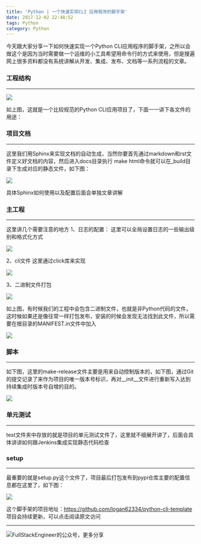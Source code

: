 ```yaml
---
title: 'Python | 一个快速实现CLI 应用程序的脚手架'
date: 2017-12-02 22:48:52
tags: Python
category: Python
---
```

今天跟大家分享一下如何快速实现一个Python CLI应用程序的脚手架，之所以会做这个是因为当时需要做一个运维的小工具希望用命令行的方式来使用，但是搜遍网上很多资料都没有系统讲解从开发、集成、发布、文档等一系列流程的文章。

### 工程结构
***
![](https://github.com/logan62334/ImageArchive/raw/master/Python/1.png)

如上图，这就是一个比较规范的Python CLI应用项目了，下面一一讲下各文件的用途：

### 项目文档
***
这里我们用Sphinx来实现文档的自动生成，当然你要首先通过markdown和rst文件定义好文档的内容，然后进入docs目录执行 make html命令就可以在_build目录下生成对应的静态文件，如下图：

![](https://github.com/logan62334/ImageArchive/raw/master/Python/2.png)

具体Sphinx如何使用以及配置后面会单独文章讲解

### 主工程
***
这里讲几个需要注意的地方
1、日志的配置：
这里可以全局设置日志的一些输出级别和格式化方式

![](https://github.com/logan62334/ImageArchive/raw/master/Python/4.png)

2、cli文件
这里通过click库来实现

![](https://github.com/logan62334/ImageArchive/raw/master/Python/5.png)

3、二进制文件打包

![](https://github.com/logan62334/ImageArchive/raw/master/Python/3.png)

如上图，有时候我们的工程中会包含二进制文件，也就是非Python代码的文件，这时候如果还是像往常一样打包发布，安装的时候会发现无法找到此文件，所以需要在根目录的MANIFEST.in文件中加入

![](https://github.com/logan62334/ImageArchive/raw/master/Python/6.png)

### 脚本
***
如下图，这里的make-release文件主要是用来自动控制版本的，如下图，通过Git 的提交记录了来作为项目的唯一版本号标识，再对__init__文件进行重新写入达到持续集成时版本号自增的目的。

![](https://github.com/logan62334/ImageArchive/raw/master/Python/7.png)

### 单元测试
***
test文件夹中存放的就是项目的单元测试文件了，这里就不细展开讲了，后面会具体讲讲如何跟Jenkins集成实现静态代码检查

### setup
***
最重要的就是setup.py这个文件了，项目最后打包发布到pypi仓库主要的配置信息都在这里了，如下图：

![](https://github.com/logan62334/ImageArchive/raw/master/Python/8.png)

这个脚手架的项目地址：https://github.com/logan62334/python-cli-template
项目会持续更新，可以点击阅读原文访问

***

![FullStackEngineer的公众号，更多分享](https://github.com/logan62334/ImageArchive/raw/master/weixin/weixin.jpg)
